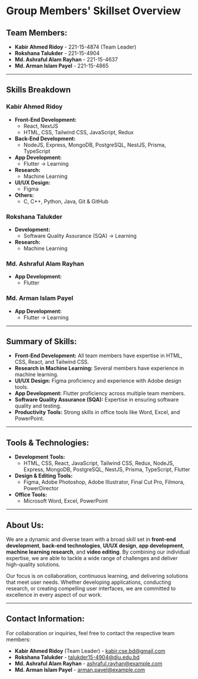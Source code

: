 # Group Members' Skillset Overview

## **Team Members:**
- **Kabir Ahmed Ridoy** - 221-15-4874 (Team Leader)  
- **Rokshana Talukder** - 221-15-4904  
- **Md. Ashraful Alam Rayhan** - 221-15-4637  
- **Md. Arman Islam Payel** - 221-15-4865  

---

## **Skills Breakdown**

### **Kabir Ahmed Ridoy**
- **Front-End Development:**
  - React, NextJS
  - HTML, CSS, Tailwind CSS, JavaScript, Redux
- **Back-End Development:**
  - NodeJS, Express, MongoDB, PostgreSQL, NestJS, Prisma, TypeScript
- **App Development:**
  - Flutter -> Learning
- **Research:**
  - Machine Learning
- **UI/UX Design:**
  - Figma
- **Others:**
  - C, C++, Python, Java, Git & GitHub

### **Rokshana Talukder**
- **Development:**
  - Software Quality Assurance (SQA) -> Learning
- **Research:**
  - Machine Learning

### **Md. Ashraful Alam Rayhan**
- **App Development:**
  - Flutter

### **Md. Arman Islam Payel**
- **App Development:**
  - Flutter -> Learning

---

## **Summary of Skills:**

- **Front-End Development:** All team members have expertise in HTML, CSS, React, and Tailwind CSS.
- **Research in Machine Learning:** Several members have experience in machine learning.
- **UI/UX Design:** Figma proficiency and experience with Adobe design tools.
- **App Development:** Flutter proficiency across multiple team members.
- **Software Quality Assurance (SQA):** Expertise in ensuring software quality and testing.
- **Productivity Tools:** Strong skills in office tools like Word, Excel, and PowerPoint.

---

## **Tools & Technologies:**

- **Development Tools:**
  - HTML, CSS, React, JavaScript, Tailwind CSS, Redux, NodeJS, Express, MongoDB, PostgreSQL, NestJS, Prisma, TypeScript, Flutter
- **Design & Editing Tools:**
  - Figma, Adobe Photoshop, Adobe Illustrator, Final Cut Pro, Filmora, PowerDirector
- **Office Tools:**
  - Microsoft Word, Excel, PowerPoint

---

## **About Us:**

We are a dynamic and diverse team with a broad skill set in **front-end development**, **back-end technologies**, **UI/UX design**, **app development**, **machine learning research**, and **video editing**. By combining our individual expertise, we are able to tackle a wide range of challenges and deliver high-quality solutions.

Our focus is on collaboration, continuous learning, and delivering solutions that meet user needs. Whether developing applications, conducting research, or creating compelling user interfaces, we are committed to excellence in every aspect of our work.

---

## **Contact Information:**

For collaboration or inquiries, feel free to contact the respective team members:

- **Kabir Ahmed Ridoy** (Team Leader) - [kabir.cse.bd@gmail.com](mailto:kabir.cse.bd@gmail.com)
- **Rokshana Talukder** - [talukder15-4904@diu.edu.bd](mailto:talukder15-4904@diu.edu.bd)
- **Md. Ashraful Alam Rayhan** - [ashraful.rayhan@example.com](mailto:ashraful.rayhan@example.com)
- **Md. Arman Islam Payel** - [arman.payel@example.com](mailto:arman.payel@example.com)
